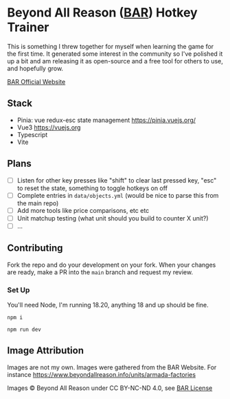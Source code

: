 # Beyond All Reason ([BAR](https://www.beyondallreason.info/)) Hotkey Trainer
This is something I threw together for myself when learning the game for the first time. It generated some interest in the community so I've polished it up a bit and am releasing it as open-source and a free tool for others to use, and hopefully grow.

[BAR Official Website](https://www.beyondallreason.info/)

## Stack
- Pinia: vue redux-esc state management https://pinia.vuejs.org/
- Vue3 https://vuejs.org
- Typescript
- Vite

## Plans
- [ ] Listen for other key presses like "shift" to clear last pressed key, "esc" to reset the state, something to toggle hotkeys on off
- [ ] Complete entries in `data/objects.yml` (would be nice to parse this from the main repo)
- [ ] Add more tools like price comparisons, etc etc
- [ ] Unit matchup testing (what unit should you build to counter X unit?)
- [ ] ...

## Contributing
Fork the repo and do your development on your fork. When your changes are ready, make a PR into the `main` branch and request my review.

### Set Up
You'll need Node, I'm running 18.20, anything 18 and up should be fine.

```
npm i

npm run dev
```

## Image Attribution
Images are not my own. Images were gathered from the BAR Website. For instance https://www.beyondallreason.info/units/armada-factories

Images © Beyond All Reason under CC BY-NC-ND 4.0, see [BAR License](https://github.com/beyond-all-reason/Beyond-All-Reason/blob/master/LICENSE.md)
